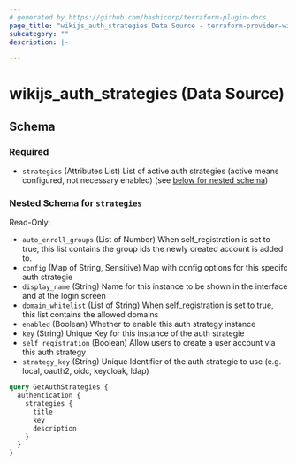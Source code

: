 ```yaml
---
# generated by https://github.com/hashicorp/terraform-plugin-docs
page_title: "wikijs_auth_strategies Data Source - terraform-provider-wikijs"
subcategory: ""
description: |-
  
---
```


# wikijs_auth_strategies (Data Source)





<!-- schema generated by tfplugindocs -->
## Schema

### Required

- `strategies` (Attributes List) List of active auth strategies (active means configured, not necessary enabled) (see [below for nested schema](#nestedatt--strategies))

<a id="nestedatt--strategies"></a>
### Nested Schema for `strategies`

Read-Only:

- `auto_enroll_groups` (List of Number) When self_registration is set to true, this list contains the group ids the newly created account is added to.
- `config` (Map of String, Sensitive) Map with config options for this specifc auth strategie
- `display_name` (String) Name for this instance to be shown in the interface and at the login screen
- `domain_whitelist` (List of String) When self_registration is set to true, this list contains the allowed domains
- `enabled` (Boolean) Whether to enable this auth strategy instance
- `key` (String) Unique Key for this instance of the auth strategie
- `self_registration` (Boolean) Allow users to create a user account via this auth strategy
- `strategy_key` (String) Unique Identifier of the auth strategie to use (e.g. local, oauth2, oidc, keycloak, ldap)

```graphql
query GetAuthStrategies {
  authentication {
    strategies {
      title
      key
      description
    }
  }
}
```


